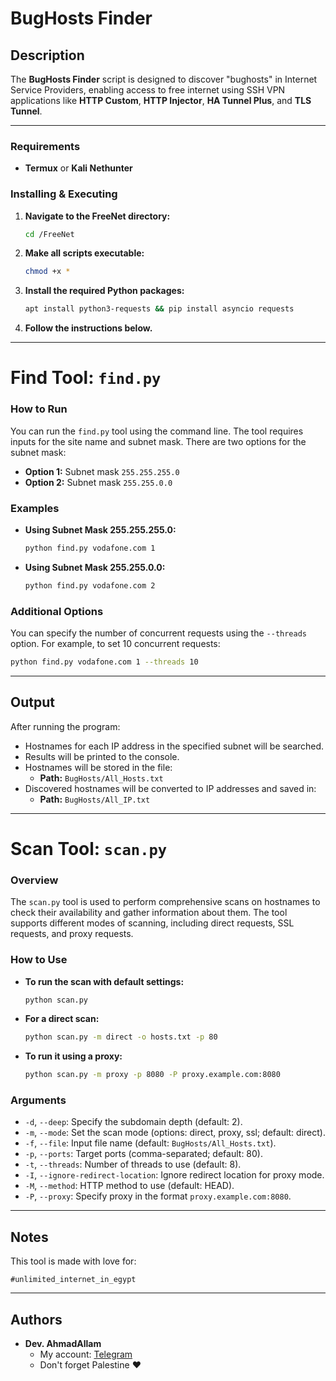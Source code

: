 # BugHosts Finder

## Description

The **BugHosts Finder** script is designed to discover "bughosts" in Internet Service Providers, enabling access to free internet using SSH VPN applications like **HTTP Custom**, **HTTP Injector**, **HA Tunnel Plus**, and **TLS Tunnel**.

---
### Requirements

- **Termux** or **Kali Nethunter**

### Installing & Executing

1. **Navigate to the FreeNet directory:**
   ```bash
   cd /FreeNet
   ```

2. **Make all scripts executable:**
   ```bash
   chmod +x *
   ```

3. **Install the required Python packages:**
   ```bash
   apt install python3-requests && pip install asyncio requests
   ```

4. **Follow the instructions below.**

---

# **Find Tool: `find.py`**

### How to Run

You can run the `find.py` tool using the command line. The tool requires inputs for the site name and subnet mask. There are two options for the subnet mask:

- **Option 1:** Subnet mask `255.255.255.0`
- **Option 2:** Subnet mask `255.255.0.0`

### Examples

- **Using Subnet Mask 255.255.255.0:**
   ```bash
   python find.py vodafone.com 1
   ```

- **Using Subnet Mask 255.255.0.0:**
   ```bash
   python find.py vodafone.com 2
   ```

### Additional Options

You can specify the number of concurrent requests using the `--threads` option. For example, to set 10 concurrent requests:
```bash
python find.py vodafone.com 1 --threads 10
```

---

## Output

After running the program:

- Hostnames for each IP address in the specified subnet will be searched.
- Results will be printed to the console.
- Hostnames will be stored in the file:
  - **Path:** `BugHosts/All_Hosts.txt`
- Discovered hostnames will be converted to IP addresses and saved in:
  - **Path:** `BugHosts/All_IP.txt`

---

# **Scan Tool: `scan.py`**

### Overview

The `scan.py` tool is used to perform comprehensive scans on hostnames to check their availability and gather information about them. The tool supports different modes of scanning, including direct requests, SSL requests, and proxy requests.

### How to Use

- **To run the scan with default settings:**
   ```bash
   python scan.py
   ```

- **For a direct scan:**
   ```bash
   python scan.py -m direct -o hosts.txt -p 80
   ```

- **To run it using a proxy:**
   ```bash
   python scan.py -m proxy -p 8080 -P proxy.example.com:8080
   ```

### Arguments

- `-d`, `--deep`: Specify the subdomain depth (default: 2).
- `-m`, `--mode`: Set the scan mode (options: direct, proxy, ssl; default: direct).
- `-f`, `--file`: Input file name (default: `BugHosts/All_Hosts.txt`).
- `-p`, `--ports`: Target ports (comma-separated; default: 80).
- `-t`, `--threads`: Number of threads to use (default: 8).
- `-I`, `--ignore-redirect-location`: Ignore redirect location for proxy mode.
- `-M`, `--method`: HTTP method to use (default: HEAD).
- `-P`, `--proxy`: Specify proxy in the format `proxy.example.com:8080`.

---

## Notes

This tool is made with love for:

```
#unlimited_internet_in_egypt
```

---

## Authors

* **Dev. AhmadAllam**
  * My account: [Telegram](https://t.me/echo_Allam)
  * Don't forget Palestine ❤️